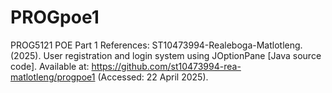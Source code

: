 # PROGpoe1
PROG5121 POE Part 1
  References: ST10473994-Realeboga-Matlotleng. (2025). User registration and login system using JOptionPane [Java source code]. Available at: https://github.com/st10473994-rea-matlotleng/progpoe1 (Accessed: 22 April 2025).
